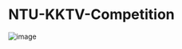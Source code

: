 # NTU-KKTV-Competition

![image](https://github.com/simple10304/NTU-KKTV-Competition/assets/131461394/a51dda2d-6fa1-449c-ac7b-e2f6d2716cb8)

